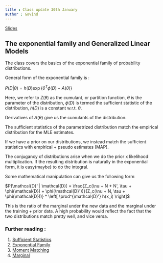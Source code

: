 ```yaml
---
title : Class update 30th January
author : Govind
---
```


[Slides](http://web.cse.iitk.ac.in/users/piyush/tmp/bml_17/bml_lec7_slides.pdf)

## The exponential family and Generalized Linear Models


The class covers the basics of the exponential family of probability
distributions. 

General form of the exponential family is : 

$P(D|\theta) =  h(D) \exp\{\theta^T\phi(D) - A(\theta)\}$

Here, we refer to $Z(\theta)$ as the cumulant, or partition function, 
$\theta$ is the parameter of the distribution, $\phi(D)$ is termed
the sufficient statistic of the distribution, $h(D)$ is a constant
w.r.t. $\theta$. 


Derivatives of $A(\theta)$ give us the cumulants of the distribution.

The sufficient statistics of the parametrized distribution match the 
empirical distribution for the MLE estimates. 

If we have a prior on our distributions, we instead match the sufficient
statistics with empirical + pseudo estimates (MAP).

The conjugancy of distributions arise when we do the prior x likelihood
multiplication. If the resulting distribution is naturally in the 
exponential form, it is easy(maybe) to do the integral.


Some mathematical manipulation can give us the following form: 

$P(\mathcal{D}' | \mathcal{D}) = \frac{Z_c(\nu + N + N', \tau + \phi(\mathcal{D}) + \phi(\mathcal{D}'))}{Z_c(\nu + N, \tau + \phi(\mathcal{D}))} * \left[ \prod^{\mathcal{D}'} h(x_i) \right]$


This is the ratio of the marginal under the new data and the marginal under the
training + prior data. A high probability would reflect the fact that the two
distributions match pretty well, and vice versa. 


### Further reading : 

1. [Sufficient Statistics](https://en.wikipedia.org/wiki/Sufficient_statistic)
2. [Exponential Family](https://en.wikipedia.org/wiki/Exponential_family)
3. [Moment Matching](https://en.wikipedia.org/wiki/Method_of_moments_(statistics))
4. [Marginal](https://en.wikipedia.org/wiki/Marginal_distribution)
